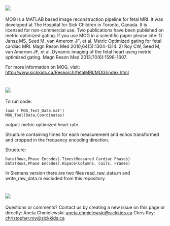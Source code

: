 ![](http://i.imgur.com/QzaoFJj.jpg)
====
MOG is a MATLAB based image reconstruction pipeline for fetal MRI. It was developed at The Hospital for Sick Children in Toronto, Canada. It is licensed for non-commercial use. Two publications have been published on metric optimized gating. If you use MOG in a scientific paper please cite:  1) Jansz MS, Seed M, van Amerom JF, et al. Metric Optimized gating for fetal cardiac MRI. Magn Reson Med 2010;64(5):1304-1314.  2) Roy CW, Seed M, van Amerom JF, et al. Dynamic imaging of the fetal heart using metric optimized gating. Magn Reson Med 2013;70(6):1598-1607.

For more information on MOG, visit: http://www.sickkids.ca/Research/fetalMRI/MOG/index.html

![](http://i.imgur.com/OgIxTMS.jpg)
====
To run code: 

    load ('MOG_Test_Data.mat')
    MOG_Tool(Data,Coordinates)

output: metric optimized heart rate.

Structure containing times for each measurement and echos transformed and cropped in the frequency encoding direction.

Structure:

    Data(Rows,Phase Encodes).Times(Measured Cardiac Phases)
    Data(Rows,Phase Encodes).KSpace(Columns, Coils, Frames)

In Siemens version there are two files read_raw_data.m and write_raw_data.m excluded from this repository.

![](http://i.imgur.com/kncff3i.jpg)
====
Questions or comments? Contact us by creating a new issue on this page or directly:  Aneta Chmielewski: aneta.chmielewski@sickkids.ca Chris Roy: christopher.roy@sickkids.ca
